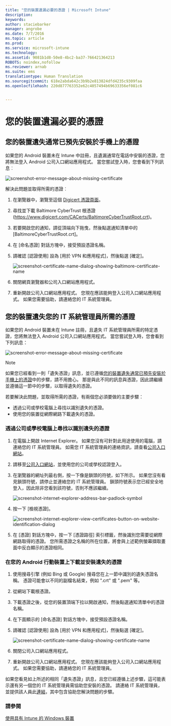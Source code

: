 ```yaml
---
title: "您的裝置遺漏必要的憑證 | Microsoft Intune"
description: 
keywords: 
author: staciebarker
manager: angrobe
ms.date: 7/7/2016
ms.topic: article
ms.prod: 
ms.service: microsoft-intune
ms.technology: 
ms.assetid: 9081b1d8-50e8-4bc2-ba37-766421364213
ROBOTS: noindex,nofollow
ms.reviewer: arnab
ms.suite: ems
translationtype: Human Translation
ms.sourcegitcommit: 618e2abda642c3b9b2e813824dfd4235c9309faa
ms.openlocfilehash: 220d877763352e62c4057494b69633356ef081c6


---
```



# 您的裝置遺漏必要的憑證


## 您的裝置遺失通常已預先安裝於手機上的憑證
如果您的 Android 裝置未在 Intune 中註冊，且遺漏通常在電話中安裝的憑證，您將無法登入 Android 公司入口網站應用程式。 當您嘗試登入時，您會看到下列訊息︰

![screenshot-error-message-about-missing-certificate](./media/andr-cert_install-1-cert_missing.png)

解決此問題並取得所需的憑證︰

1.  在瀏覽器中，瀏覽至這個 [Digicert 憑證頁面](https://www.digicert.com/digicert-root-certificates.htm)。

2.  尋找並下載 Baltimore CyberTrust 根憑證 (https://www.digicert.com/CACerts/BaltimoreCyberTrustRoot.crt)。

3.  若要開啟您的通知，請從頂端向下拖曳，然後點選通知清單中的 [BaltimoreCyberTrustRoot.crt]。

4.  在 [命名憑證] 對話方塊中，接受預設憑證名稱。

5. 請確認 [認證使用] 設為 [用於 VPN 和應用程式]，然後點選 [確定]。

    ![screenshot-certificate-name-dialog-showing-baltimore-certificate-name](./media/andr-cert_install-2-add_cert_name.png)

6. 關閉網頁瀏覽器和公司入口網站應用程式。

7. 重新開啟公司入口網站應用程式。 您現在應該能夠登入公司入口網站應用程式。 如果您需要協助，請連絡您的 IT 系統管理員。

## 您的裝置遺失您的 IT 系統管理員所需的憑證
如果您的 Android 裝置未在 Intune 註冊，且遺失 IT 系統管理員所需的特定憑證，您將無法登入 Android 公司入口網站應用程式。 當您嘗試登入時，您會看到下列訊息：

![screenshot-error-message-about-missing-certificate](./media/andr-cert_install-1-cert_missing.png)

>[!NOTE]
> 如果您已經看到一則「遺失憑證」訊息，並已遵循[您的裝置遺失通常已預先安裝於手機上的憑證](#your-device-is-missing-a-certificate-that-usually-comes-installed-on-your-phone)中的步驟，請不用擔心。 那是與此不同的訊息與憑證，因此請繼續並遵循這一節中的步驟，以取得遺失的憑證。

若要解決此問題，並取得所需的憑證，有兩個您必須要做的主要步驟：

- 透過公司或學校電腦上尋找以識別遺失的憑證。
- 使用您的裝置從網際網路下載遺失的憑證。

### 透過公司或學校電腦上尋找以識別遺失的憑證

1. 在電腦上開啟 Internet Explorer。 如果您沒有可針對此用途使用的電腦，請連絡您的 IT 系統管理員。 如需您 IT 系統管理員的連絡資訊，請查看[公司入口網站](http://portal.manage.microsoft.com)。

2. 請移至[公司入口網站](http://portal.manage.microsoft.com)，並使用您的公司或學校認證登入。

3. 在瀏覽器的網址列最右側，按一下像是鎖頭的符號，如下所示。 如果您沒有看見鎖頭符號，請停止並連絡您的 IT 系統管理員。 鎖頭符號表示您已經安全地登入，因此除非您看到該符號，否則不應該繼續。

    ![screenshot-internet-explorer-address-bar-padlock-symbol](./media/andr-missing-cert-ie-padlock-symbol.png)

4. 按一下 [檢視憑證]。

    ![screenshot-internet-explorer-view-certificates-button-on-website-identification-dialog](./media/andr-missg-cert-ie-view-cert-button.png)

5. 在 [憑證] 對話方塊中，按一下 [憑證路徑] 索引標籤，然後識別您需要從網際網路取得的憑證。 您所需憑證之名稱的所在位置，將會與上述範例螢幕擷取畫面中反白顯示的憑證相同。

### 在您的 Android 行動裝置上下載並安裝遺失的憑證

1. 使用搜尋引擎 (例如 Bing 或 Google) 搜尋您在上一節中識別的遺失憑證名稱。 憑證可能會以不同的副檔名結束，例如 ".crt" 或 ".pem" 等。

2. 從網站下載根憑證。

3. 下載憑證之後，從您的裝置頂端下拉以開啟通知，然後點選通知清單中的憑證名稱。

4. 在下面顯示的 [命名憑證] 對話方塊中，接受預設憑證名稱。

5. 請確認 [認證使用] 設為 [用於 VPN 和應用程式]，然後點選 [確定]。

    ![screenshot-certificate-name-dialog-showing-certificate-name](./media/andr-missing-cert-cert-name.png)

6. 關閉公司入口網站應用程式。

7. 重新開啟公司入口網站應用程式。 您現在應該能夠登入公司入口網站應用程式。 如果您需要協助，請連絡您的 IT 系統管理員。

如果您看見如上所述的相同「遺失憑證」訊息，且您已經遵循上述步驟，這可能表示還有另一個您的 IT 系統管理員需協助您安裝的憑證。 請連絡 IT 系統管理員，並提供該人員此[連結](/intune/troubleshoot/troubleshoot-device-enrollment-in-intune#android-certificate-issues)，其中包含協助您解決問題的步驟。

### 請參閱
[使用具有 Intune 的 Windows 裝置](using-your-windows-device-with-intune.md)



<!--HONumber=Jul16_HO4-->


